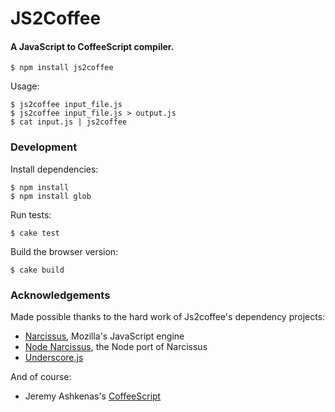 # JS2Coffee
#### A JavaScript to CoffeeScript compiler.

    $ npm install js2coffee

Usage:

    $ js2coffee input_file.js
    $ js2coffee input_file.js > output.js
    $ cat input.js | js2coffee

### Development

Install dependencies:

    $ npm install
    $ npm install glob

Run tests:

    $ cake test

Build the browser version:

    $ cake build

### Acknowledgements

Made possible thanks to the hard work of Js2coffee's dependency projects:

 * [Narcissus](https://github.com/mozilla/narcissus), Mozilla's JavaScript engine
 * [Node Narcissus](https://github.com/kuno/node-narcissus), the Node port of Narcissus
 * [Underscore.js](http://documentcloud.github.com/underscore)

And of course:

 * Jeremy Ashkenas's [CoffeeScript](jashkenas.github.com/coffee-script/)
